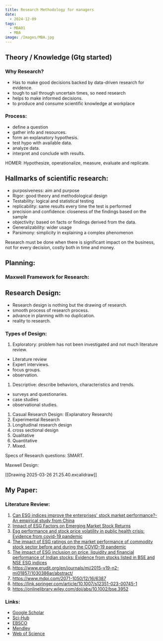 ```yaml
---
title: Research Methodology for managers
date:
  - 2024-12-09
tags:
  - MBA01
  - MBA
image: /Images/MBA.jpg
---
```

## Theory / Knowledge (Gtg started)

### Why Research?
- Has to make good decisions backed by data-driven research for evidence.
- tough to sail through uncertain times, so need research
- helps to make informed decisions.
- to produce and consume scientific knowledge at workplace

### Process:
- define a question
- gather info and resources.
- form an explanatory hypothesis.
- test hypo with available data.
- analyze data.
- interpret and conclude with results.

HOMER: Hypothesize, operationalize, measure, evaluate and replicate.

## Hallmarks of scientific research:

- purposiveness: aim and purpose
- Rigor: good theory and methodological design
- Testability: logical and statistical testing
- replicability: same results every time the test is performed
- precision and confidence: closeness of the findings based on the sample
- objectivity: based on facts or findings derived from the data.
- Generalizability: wider usage
- Parsimony: simplicity in explaining a complex phenomenon


Research must be done when there is significant impact on the business, not for every decision, costly both in time and money.









## Planning:
### Maxwell Framework for Research:





## Research Design:
- Research design is nothing but the  drawing of research.
- smooth process of research process.
- advance in planning with no duplication.
- reality to research.

### Types of Design:
1. Exploratory: problem has not been investigated and not much literature review.
- Literature review
- Expert interviews.
- focus groups.
- observation.

1. Descriptive: describe behaviors, characteristics and trends.
- surveys and questionaries.
- case studies
- observational studies.

1. Casual Research  Design: (Explanatory Research)
2. Experimental Research
3. Longitudinal research design
4. cross sectional design
5. Qualitative
6. Quantitative
7. Mixed.

Specs of Research questions: SMART.

Maxwell Design:

[[Drawing 2025-03-26 21.25.40.excalidraw]]



## My Paper:

### Literature Review:
1. [Can ESG indices improve the enterprises' stock market performance?-An empirical study from China](https://www.mendeley.com/catalogue/5dfb6e83-5647-3cc2-85d1-cafa57a5bd67)
2. [Impact of ESG Factors on Emerging Market Stock Returns](https://www.mendeley.com/catalogue/5c0417b8-6428-3077-994c-1870623f2367)
3. [Esg performance and stock price volatility in public health crisis: Evidence from covid-19 pandemic](https://www.mendeley.com/catalogue/a255200b-cf36-3114-88f3-8771a9f6fcc7)
4. [The impact of ESG ratings on the market performance of commodity stock sector before and during the COVID-19 pandemic](https://www.mendeley.com/catalogue/cf53807c-0099-31a0-a452-dee5c5caa3aa)
5. [The impact of ESG inclusion on price, liquidity and financial performance of Indian stocks: Evidence from stocks listed in BSE and NSE ESG indices](https://www.mendeley.com/catalogue/a0450e11-5c8e-3d2a-be4c-d840f48bf56f)
6. https://www.erudit.org/en/journals/mi/2015-v19-n2-mi01857/1030386ar/abstract/
7. https://www.mdpi.com/2071-1050/12/16/6387
8. https://link.springer.com/article/10.1007/s12351-023-00745-1
9. https://onlinelibrary.wiley.com/doi/abs/10.1002/bse.3952

### Links:
- [Google Scholar](https://scholar.google.com/ )
- [Sci-Hub](https://www.sci-hub.se/)
- [EBSCO](https://www.ebsco.com/)
- [Mendley](https://www.mendeley.com/)
- [Web of Science](https://mjl.clarivate.com/search-results)
